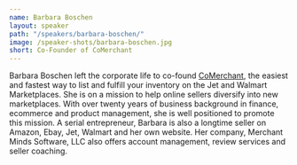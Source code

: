 ```yaml
---
name: Barbara Boschen
layout: speaker
path: "/speakers/barbara-boschen/"
image: /speaker-shots/barbara-boschen.jpg
short: Co-Founder of CoMerchant
---
```


Barbara Boschen left the corporate life to co-found [CoMerchant](http://www.comerchant.com/), the easiest and fastest way to list and fulfill your inventory on the Jet and Walmart Marketplaces. She is on a mission to help online sellers diversify into new marketplaces. With over twenty years of business background in finance, ecommerce and product management, she is well positioned to promote this mission. A serial entrepreneur, Barbara is also a longtime seller on Amazon, Ebay, Jet, Walmart and her own website. Her company, Merchant Minds Software, LLC also offers account management, review services and seller coaching.
